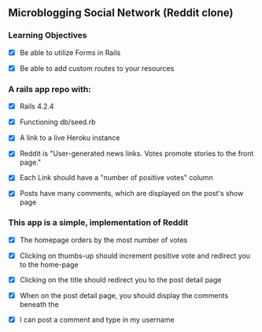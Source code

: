 ## Microblogging Social Network (Reddit clone)

### Learning Objectives

- [x] Be able to utilize Forms in Rails

- [x] Be able to add custom routes to your resources


### A rails app repo with:
  
- [x] Rails 4.2.4

- [x] Functioning db/seed.rb

- [x] A link to a live Heroku instance

- [x] Reddit is "User-generated news links. Votes promote stories to the front page."

- [x] Each Link should have a "number of positive votes" column

- [x] Posts have many comments, which are displayed on the post's show page


### This app is a  simple, implementation of Reddit

- [x] The homepage orders by the most number of votes

- [x] Clicking on thumbs-up should increment positive vote and redirect you to the home-page

- [x] Clicking on the title should redirect you to the post detail page

- [x] When on the post detail page, you should display the comments beneath the

- [x] I can post a comment and type in my username




